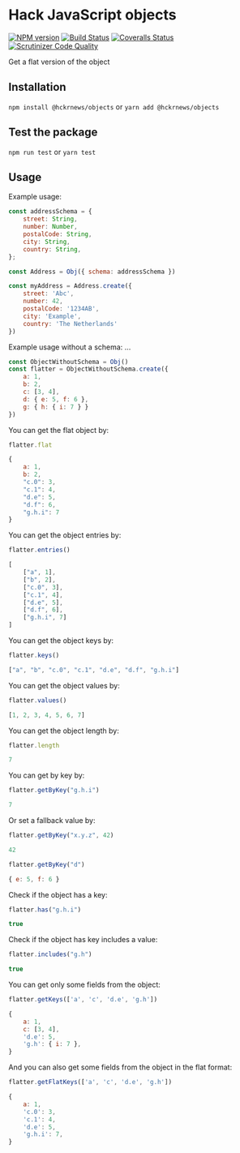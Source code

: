 # Hack JavaScript objects

[![NPM version][npm-image]][npm-url] [![Build Status][travis-image]][travis-url] [![Coveralls Status][coveralls-image]][coveralls-url] [![Scrutinizer Code Quality][scrutinizer-image]][scrutinizer-url]

Get a flat version of the object

## Installation

`npm install @hckrnews/objects`
or
`yarn add @hckrnews/objects`

## Test the package

`npm run test`
or
`yarn test`

## Usage

Example usage:
```javascript
const addressSchema = {
    street: String,
    number: Number,
    postalCode: String,
    city: String,
    country: String,
};

const Address = Obj({ schema: addressSchema })

const myAddress = Address.create({
    street: 'Abc',
    number: 42,
    postalCode: '1234AB',
    city: 'Example',
    country: 'The Netherlands'
})
```

Example usage without a schema:
...

```javascript
const ObjectWithoutSchema = Obj()
const flatter = ObjectWithoutSchema.create({
    a: 1,
    b: 2,
    c: [3, 4],
    d: { e: 5, f: 6 },
    g: { h: { i: 7 } }
})
```

You can get the flat object by:
```javascript
flatter.flat

{
    a: 1,
    b: 2,
    "c.0": 3,
    "c.1": 4,
    "d.e": 5,
    "d.f": 6,
    "g.h.i": 7
}
```

You can get the object entries by:
```javascript
flatter.entries()

[
    ["a", 1],
    ["b", 2],
    ["c.0", 3],
    ["c.1", 4],
    ["d.e", 5],
    ["d.f", 6],
    ["g.h.i", 7]
]
```

You can get the object keys by:
```javascript
flatter.keys()

["a", "b", "c.0", "c.1", "d.e", "d.f", "g.h.i"]
```

You can get the object values by:
```javascript
flatter.values()

[1, 2, 3, 4, 5, 6, 7]
```

You can get the object length by:
```javascript
flatter.length

7
```

You can get by key by:
```javascript
flatter.getByKey("g.h.i")

7
```

Or set a fallback value by:
```javascript
flatter.getByKey("x.y.z", 42)

42
```

```javascript
flatter.getByKey("d")

{ e: 5, f: 6 }
```

Check if the object has a key:
```javascript
flatter.has("g.h.i")

true
```

Check if the object has key includes a value:
```javascript
flatter.includes("g.h")

true
```

You can get only some fields from the object:
```javascript
flatter.getKeys(['a', 'c', 'd.e', 'g.h'])

{
    a: 1,
    c: [3, 4],
    'd.e': 5,
    'g.h': { i: 7 },
}
```

And you can also get some fields from the object in the flat format:
```javascript
flatter.getFlatKeys(['a', 'c', 'd.e', 'g.h'])

{
    a: 1,
    'c.0': 3,
    'c.1': 4,
    'd.e': 5,
    'g.h.i': 7,
}
```

[npm-url]: https://www.npmjs.com/package/@hckrnews/objects
[npm-image]: https://img.shields.io/npm/v/@hckrnews/objects.svg
[travis-url]: https://travis-ci.org/hckrnews/objects
[travis-image]: https://img.shields.io/travis/hckrnews/objects/master.svg
[coveralls-url]: https://coveralls.io/r/hckrnews/objects
[coveralls-image]: https://img.shields.io/coveralls/hckrnews/objects/master.svg
[scrutinizer-url]: https://scrutinizer-ci.com/g/hckrnews/objects/?branch=master
[scrutinizer-image]: https://scrutinizer-ci.com/g/hckrnews/objects/badges/quality-score.png?b=master
